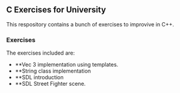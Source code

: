 ## C Exercises for University

This respository contains a bunch of exercises to improvive in C++.

### Exercises

The exercises included are:

- **Vec 3 implementation using templates.
- **String class implementation
- **SDL introduction
- **SDL Street Fighter scene.

